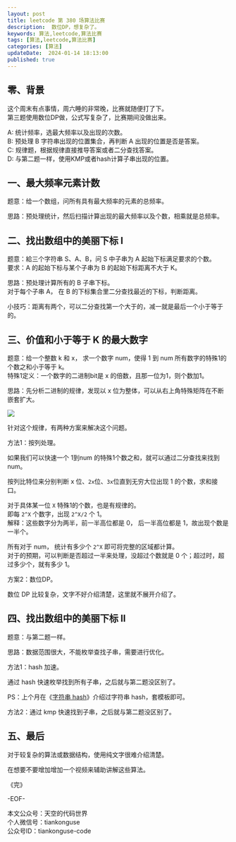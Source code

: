```yaml
---
layout: post  
title: leetcode 第 380 场算法比赛  
description:  数位DP，想复杂了。  
keywords: 算法,leetcode,算法比赛  
tags: [算法,leetcode,算法比赛]  
categories: [算法]  
updateDate:  2024-01-14 18:13:00  
published: true  
---
```



## 零、背景  


这个周末有点事情，周六睡的非常晚，比赛就随便打了下。  
第三题使用数位DP做，公式写复杂了，比赛期间没做出来。  


A: 统计频率，选最大频率以及出现的次数。  
B: 预处理 B 字符串出现的位置集合，再判断 A 出现的位置是否是答案。  
C: 规律题，根据规律直接推导答案或者二分查找答案。  
D: 与第二题一样，使用KMP或者hash计算子串出现的位置。  


## 一、最大频率元素计数


题意：给一个数组，问所有具有最大频率的元素的总频率。  


思路：预处理统计，然后扫描计算出现的最大频率以及个数，相乘就是总频率。  


## 二、找出数组中的美丽下标 I  


题意：給三个字符串 S、A、B，问 S 中子串为 A 起始下标满足要求的个数。  
要求：A 的起始下标与某个子串为 B 的起始下标距离不大于 K。  


思路：预处理计算所有的 B 子串下标。  
对于每个子串 A， 在 B 的下标集合里二分查找最近的下标，判断距离。  


小技巧：距离有两个，可以二分查找第一个大于的，减一就是最后一个小于等于的。  


## 三、价值和小于等于 K 的最大数字  


题意：给一个整数 k 和 x， 求一个数字 num，使得 1 到 num 所有数字的特殊1的个数之和小于等于 k。  
特殊1定义：一个数字的二进制bit是 x 的倍数，且那一位为1，则个数加1。  


思路：先分析二进制的规律，发现以 x 位为整体，可以从右上角特殊矩阵在不断嵌套扩大。  


![](https://res2024.tiankonguse.com/images/2024/01/14/001.png)



针对这个规律，有两种方案来解决这个问题。  



方法1：按列处理。  


如果我们可以快速一个 1到num 的特殊1个数之和，就可以通过二分查找来找到 num。  



按列比特位来分别判断 x 位、`2x`位、`3x`位直到无穷大位出现 1 的个数，求和接口。  

对于具体某一位 `X` 特殊1的个数，也是有规律的。  
即每 `2^X` 个数字，出现 `2^X/2` 个 1。  
解释：这些数字分为两半，前一半高位都是 0， 后一半高位都是 1，故出现个数是一半个。  



所有对于 num， 统计有多少个 `2^X` 即可将完整的区域都计算。  
对于的预期，可以判断是否超过一半来处理，没超过个数就是 0 个；超过时，超过多少个，就有多少 1。  


方案2：数位DP。  



数位 DP 比较复杂，文字不好介绍清楚，这里就不展开介绍了。  


## 四、找出数组中的美丽下标 II  


题意：与第二题一样。  


思路：数据范围很大，不能枚举查找子串，需要进行优化。  



方法1：hash 加速。  


通过 hash 快速枚举找到所有子串，之后就与第二题没区别了。  


PS：上个月在《[字符串 hash](https://mp.weixin.qq.com/s/e5kPXWb989-Op3COSiPA5w)》介绍过字符串 hash，套模板即可。  


方法2：通过 kmp 快速找到子串，之后就与第二题没区别了。  


## 五、最后  


对于较复杂的算法或数据结构，使用纯文字很难介绍清楚。  


在想要不要增加增加一个视频来辅助讲解这些算法。  


《完》  


-EOF-  



本文公众号：天空的代码世界  
个人微信号：tiankonguse  
公众号ID：tiankonguse-code  
  

